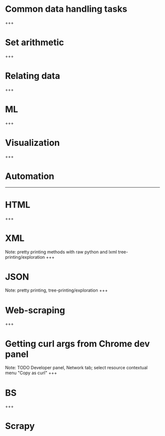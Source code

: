 # Common data handling tasks
+++
# Set arithmetic
+++
# Relating data
+++
# ML
+++
# Visualization
+++
# Automation
---
# HTML
+++
# XML
Note:
pretty printing methods with raw python and lxml
tree-printing/exploration
+++
# JSON
Note:
pretty printing, tree-printing/exploration
+++
# Web-scraping
+++
# Getting curl args from Chrome dev panel

Note:
TODO Developer panel, Network tab; select resource contextual menu "Copy as curl"
+++
# BS
+++
# Scrapy
